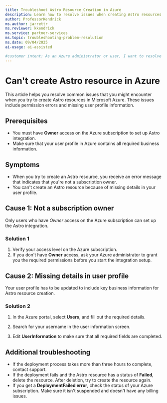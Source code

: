 ```yaml
---
title: Troubleshoot Astro Resource Creation in Azure
description: Learn how to resolve issues when creating Astro resources in Azure, including permission and user profile requirements.
author: ProfessorKendrick
ms.author: jarrettr
ms.reviewer: kkendrick
ms.service: partner-services
ms.topic: troubleshooting-problem-resolution
ms.date: 09/04/2025
ai-usage: ai-assisted

#customer intent: As an Azure administrator or user, I want to resolve issues when I create Astro resources so that I can successfully set up Astro integration.
---
```


# Can't create Astro resource in Azure

This article helps you resolve common issues that you might encounter when you try to create Astro resources in Microsoft Azure. These issues include permission errors and missing user profile information.

## Prerequisites

- You must have **Owner** access on the Azure subscription to set up Astro integration.
- Make sure that your user profile in Azure contains all required business information.

## Symptoms

- When you try to create an Astro resource, you receive an error message that indicates that you're not a subscription owner.
- You can't create an Astro resource because of missing details in your user profile.

## Cause 1: Not a subscription owner

Only users who have _Owner_ access on the Azure subscription can set up the Astro integration.

### Solution 1

1. Verify your access level on the Azure subscription.
1. If you don't have **Owner** access, ask your Azure administrator to grant you the required permissions before you start the integration setup.

## Cause 2: Missing details in user profile

Your user profile has to be updated to include key business information for Astro resource creation.

### Solution 2

1. In the Azure portal, select **Users**, and fill out the required details.

1. Search for your username in the user information screen.

1. Edit **UserInformation** to make sure that all required fields are completed.

## Additional troubleshooting

- If the deployment process takes more than three hours to complete, contact support.
- If the deployment fails and the Astro resource has a status of **Failed**, delete the resource. After deletion, try to create the resource again.
- If you get a **DeploymentFailed error**, check the status of your Azure subscription. Make sure it isn't suspended and doesn't have any billing issues.